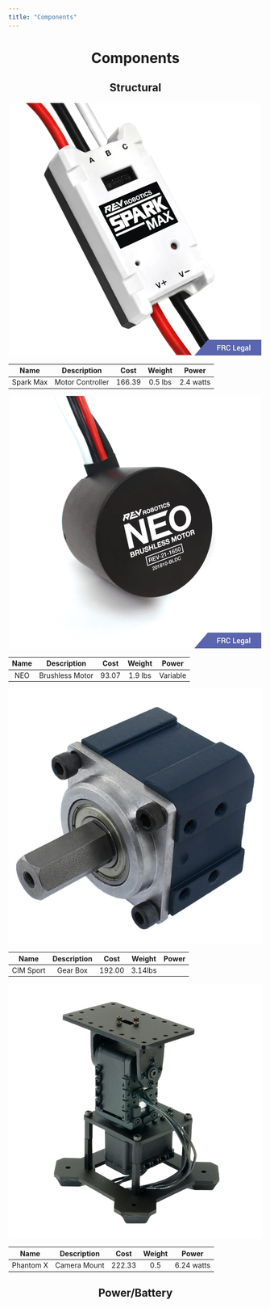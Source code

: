 ```yaml
---
title: "Components"
---
```


<div align="center"><H1>Components</H1></div>

<div align="center"><H2><b>Structural</b></H2></div>

<p align="center">
  <img src="photos/SparkMax.png" />
</p>

|   Name  |  Description   | Cost | Weight|  Power  |
|:-------:|:--------------:|:----:|:-----:|:-------:|
|Spark Max|Motor Controller|166.39|0.5 lbs|2.4 watts|

<p align="center">
  <img src="photos/NEO.png" />
</p>

|   Name  |  Description   | Cost | Weight|  Power  |
|:-------:|:--------------:|:----:|:-----:|:-------:|
|   NEO   |Brushless Motor |93.07 |1.9 lbs|Variable |


<p align="center">
  <img src="photos/gearbox.png" />
</p>


|   Name  |  Description   | Cost  | Weight|  Power  |
|:-------:|:--------------:|:-----:|:-----:|:-------:|
|CIM Sport|    Gear Box    |192.00 |3.14lbs|         |


<p align="center">
  <img src="photos/turret.jpg" />
</p>

|   Name  |  Description   | Cost  | Weight|  Power  |
|:-------:|:--------------:|:-----:|:-----:|:--------:|
|Phantom X|  Camera Mount  |222.33 |  0.5  |6.24 watts|

<div align="center"><H2><b>Power/Battery</b></H2></div>
